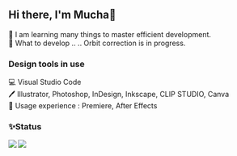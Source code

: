 ## Hi there, I'm Mucha🐾

📖 I am learning many things to master efficient development.  
🚀 What to develop .. .. Orbit correction is in progress.  

### Design tools in use

💻 Visual Studio Code  
🖊 Illustrator, Photoshop, InDesign, Inkscape, CLIP STUDIO, Canva  
🌱  Usage experience : Premiere, After Effects  

### ✨Status

<a href="https://github.com/chum9625">
  <img align="left" src="https://github-readme-stats.vercel.app/api?username=chum9625&hide=stars,contribs&count_private=true&show_icons=true&theme=gotham" />
</a>
<a href="https://github.com/chum9625">
  <img align="left" src="https://github-readme-stats.vercel.app/api/top-langs/?username=chum9625&langs_count=8&layout=compact&theme=react" />
</a>


<!--
**chum9625/chum9625** is a ✨ _special_ ✨ repository because its `README.md` (this file) appears on your GitHub profile.

Here are some ideas to get you started:

- 👯 I’m looking to collaborate on ...
- 🤔 I’m looking for help with ...
- 💬 Ask me about ...
- 📫 How to reach me: ...
- 😄 Pronouns: ...
-->
